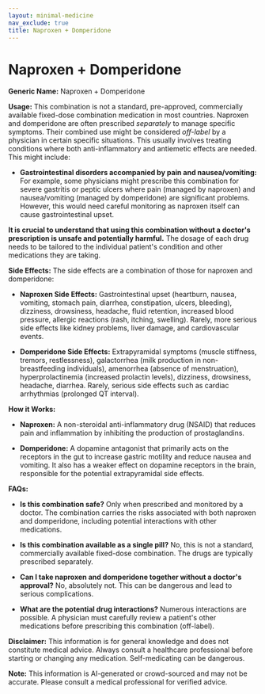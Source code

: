 ```yaml
---
layout: minimal-medicine
nav_exclude: true
title: Naproxen + Domperidone
---
```


# Naproxen + Domperidone

**Generic Name:** Naproxen + Domperidone

**Usage:** This combination is not a standard, pre-approved, commercially available fixed-dose combination medication in most countries.  Naproxen and domperidone are often prescribed *separately* to manage specific symptoms.  Their combined use might be considered *off-label* by a physician in certain specific situations. This usually involves treating conditions where both anti-inflammatory and antiemetic effects are needed. This might include:

* **Gastrointestinal disorders accompanied by pain and nausea/vomiting:**  For example, some physicians might prescribe this combination for severe gastritis or peptic ulcers where pain (managed by naproxen) and nausea/vomiting (managed by domperidone) are significant problems.  However, this would need careful monitoring as naproxen itself can cause gastrointestinal upset.

**It is crucial to understand that using this combination without a doctor's prescription is unsafe and potentially harmful.** The dosage of each drug needs to be tailored to the individual patient's condition and other medications they are taking.

**Side Effects:**  The side effects are a combination of those for naproxen and domperidone:

* **Naproxen Side Effects:**  Gastrointestinal upset (heartburn, nausea, vomiting, stomach pain, diarrhea, constipation, ulcers, bleeding), dizziness, drowsiness, headache, fluid retention, increased blood pressure, allergic reactions (rash, itching, swelling).  Rarely, more serious side effects like kidney problems, liver damage, and cardiovascular events.

* **Domperidone Side Effects:**  Extrapyramidal symptoms (muscle stiffness, tremors, restlessness), galactorrhea (milk production in non-breastfeeding individuals), amenorrhea (absence of menstruation), hyperprolactinemia (increased prolactin levels), dizziness, drowsiness, headache, diarrhea.  Rarely, serious side effects such as cardiac arrhythmias (prolonged QT interval).


**How it Works:**

* **Naproxen:**  A non-steroidal anti-inflammatory drug (NSAID) that reduces pain and inflammation by inhibiting the production of prostaglandins.

* **Domperidone:**  A dopamine antagonist that primarily acts on the receptors in the gut to increase gastric motility and reduce nausea and vomiting. It also has a weaker effect on dopamine receptors in the brain, responsible for the potential extrapyramidal side effects.


**FAQs:**

* **Is this combination safe?**  Only when prescribed and monitored by a doctor.  The combination carries the risks associated with both naproxen and domperidone, including potential interactions with other medications.

* **Is this combination available as a single pill?**  No, this is not a standard, commercially available fixed-dose combination.  The drugs are typically prescribed separately.

* **Can I take naproxen and domperidone together without a doctor's approval?**  No, absolutely not.  This can be dangerous and lead to serious complications.

* **What are the potential drug interactions?**  Numerous interactions are possible.  A physician must carefully review a patient's other medications before prescribing this combination (off-label).


**Disclaimer:** This information is for general knowledge and does not constitute medical advice. Always consult a healthcare professional before starting or changing any medication.  Self-medicating can be dangerous.


**Note:** This information is AI-generated or crowd-sourced and may not be accurate. Please consult a medical professional for verified advice.